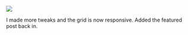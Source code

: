 ![](https://db-feed.s3.amazonaws.com/legacy/Screen_Shot_2016-12-29_at_10_48_51_AM-1483036170105.png)

I made more tweaks and the grid is now responsive. Added the featured post back in.
